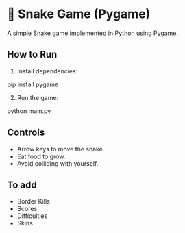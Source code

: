 # 🐍 Snake Game (Pygame)

A simple Snake game implemented in Python using Pygame.

## How to Run

1. Install dependencies:

pip install pygame

2. Run the game:

python main.py

## Controls

- Arrow keys to move the snake.
- Eat food to grow.
- Avoid colliding with yourself.

## To add

-  Border Kills
-  Scores
-  Difficulties
-  Skins